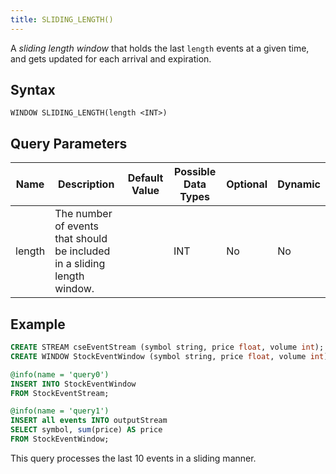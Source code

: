 ```yaml
---
title: SLIDING_LENGTH()
---
```


A _sliding length window_ that holds the last `length` events at a given time, and gets updated for each arrival and expiration.

## Syntax

    WINDOW SLIDING_LENGTH(length <INT>)

## Query Parameters

| Name          | Description     | Default Value | Possible Data Types | Optional | Dynamic |
|----------|---------------------------------------|-------------|-----------------|----------|---------|
| length | The number of events that should be included in a sliding length window. |          | INT        | No       | No      |

## Example

```sql
CREATE STREAM cseEventStream (symbol string, price float, volume int);
CREATE WINDOW StockEventWindow (symbol string, price float, volume int) SLIDING_LENGTH(10) output all events;

@info(name = 'query0')
INSERT INTO StockEventWindow
FROM StockEventStream;

@info(name = 'query1')
INSERT all events INTO outputStream 
SELECT symbol, sum(price) AS price
FROM StockEventWindow;
```

This query processes the last 10 events in a sliding manner.
